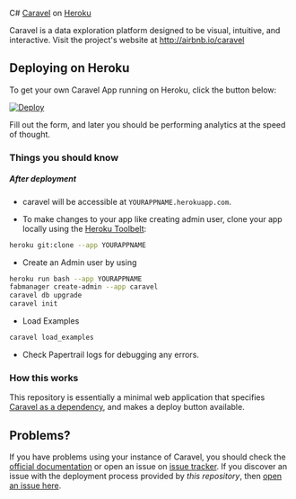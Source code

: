 C# [Caravel](https://github.com/airbnb/caravel) on [Heroku](http://heroku.com)

Caravel is a data exploration platform designed to be visual, intuitive, and interactive. Visit the project's website at <http://airbnb.io/caravel>

## Deploying on Heroku

To get your own Caravel App running on Heroku, click the button below:

[![Deploy](https://www.herokucdn.com/deploy/button.svg)](https://heroku.com/deploy?template=https://github.com/neevany/caravel-on-heroku)

Fill out the form, and later you should be performing analytics at the speed of thought.

### Things you should know
##### After deployment

- caravel will be accessible at `YOURAPPNAME.herokuapp.com`.

- To make changes to your app like creating admin user, clone your app locally using the [Heroku Toolbelt](https://toolbelt.heroku.com/):

```sh
heroku git:clone --app YOURAPPNAME
```
- Create an Admin user by using

```sh
heroku run bash --app YOURAPPNAME
fabmanager create-admin --app caravel
caravel db upgrade
caravel init
```

- Load Examples
```sh
caravel load_examples
```
- Check Papertrail logs for debugging any errors.

### How this works

This repository is essentially a minimal web application that specifies [Caravel as a dependency](https://github.com/airbnb/caravel), and makes a deploy button available.

## Problems?

If you have problems using your instance of Caravel, you should check the [official documentation](http://airbnb.io/caravel/installation) or open an issue on [issue tracker](https://github.com/airbnb/caravel/issues). If you discover an issue with the deployment process provided by *this repository*, then [open an issue here](https://github.com/neevany/caravel-on-heroku/issues).
